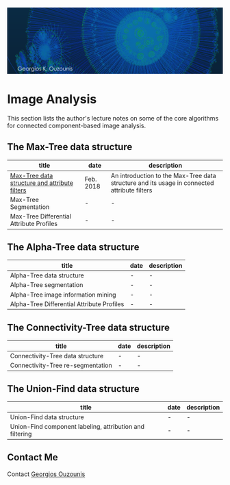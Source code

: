 ![Georgios K. Ouzounis](../graphics/atlogo1.png)

# Image Analysis

This section lists the author's lecture notes on some of the core algorithms for connected component-based image analysis.

## The Max-Tree data structure

| title | date | description |
|-------|------|-------------|
| [Max-Tree data structure and attribute filters](./maxtree.pdf) | Feb. 2018 | An introduction to the Max-Tree data structure and its usage in connected attribute filters |
| Max-Tree Segmentation | - | - |
| Max-Tree Differential Attribute Profiles | - | - |

## The Alpha-Tree data structure

| title | date | description |
|-------|------|-------------|
| Alpha-Tree data structure | - | - |
| Alpha-Tree segmentation   | - | - |
| Alpha-Tree image information mining | - | - |
| Alpha-Tree Differential Attribute Profiles | - | - ||

## The Connectivity-Tree data structure

| title | date | description |
|-------|------|-------------|
| Connectivity-Tree data structure  | - | - |
| Connectivity-Tree re-segmentation | - | - |

## The Union-Find data structure

| title | date | description |
|-------|------|-------------|
| Union-Find data structure | - | - |
| Union-Find component labeling, attribution and filtering | - | - |


## Contact Me

Contact [Georgios Ouzounis](mailto:georgios.ouzounis@gmail.com)
